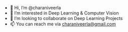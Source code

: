 - 👋 Hi, I’m @charaniveerla
- 👀 I’m interested in Deep Learning & Computer Vision 
- 💞️ I’m looking to collaborate on Deep Learning Projects
- 📫 You can reach me via charaniveerla@gmail.com

<!---
charaniveerla/charaniveerla is a ✨ special ✨ repository because its `README.md` (this file) appears on your GitHub profile.
You can click the Preview link to take a look at your changes.
--->
